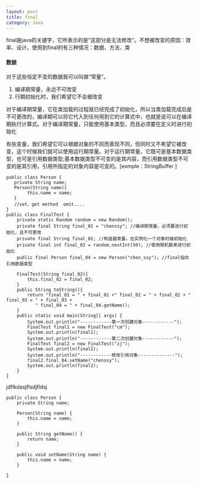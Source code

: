 ```yaml
---
layout: post
title: final 
category: Java
---
```


final是java的关键字，它所表示的是“这部分是无法修改”。不想被改变的原因：效率、设计。使用到final的有三种情况：数据、方法、类   

#### 数据  
对于这些恒定不变的数据我可以叫做“常量”。
1. 编译期常量，永远不可改变
2. 行期初始化时，我们希望它不会被改变

对于编译期常量，它在类加载的过程就已经完成了初始化，所以当类加载完成后是不可更改的，编译期可以将它代入到任何用到它的计算式中，也就是说可以在编译期执行计算式。对于编译期常量，只能使用基本类型，而且必须要在定义时进行初始化 <br/>    

有些变量，我们希望它可以根据对象的不同而表现不同，但同时又不希望它被改变，这个时候我们就可以使用运行期常量。对于运行期常量，它既可是基本数据类型，也可是引用数据类型;基本数据类型不可变的是其内容，而引用数据类型不可变的是其引用，引用所指定的对象内容是可变的。[exmple：StringBuffer ]  <br/>  

    public class Person {
       private String name;
       Person(String name){
            this.name = name; 
       } 
       //set、get method  omit....
    }
    public class FinalTest {
        private static Random random = new Random();
        private final String final_01 = "chenssy"; //编译期常量，必须要进行初始化，且不可更改
        private final String final_02; //构造器常量，在实例化一个对象时被初始化
        private final int final_03 = random.nextInt(50); //使用随机数来进行初始化
        public final Person final_04 = new Person("chen_ssy"); //final指向引用数据类型

        FinalTest(String final_02){
            this.final_02 = final_02;
        }
        public String toString(){
            return "final_01 = " + final_01 +" final_02 = " + final_02 + " final_03 = " + final_03 +
               " final_04 = " + final_04.getName();
        }
        public static void main(String[] args) {
            System.out.println("------------第一次创建对象------------");
            FinalTest final1 = new FinalTest("cm");
            System.out.println(final1);
            System.out.println("------------第二次创建对象------------");
            FinalTest final2 = new FinalTest("zj");
            System.out.println(final2);
            System.out.println("------------修改引用对象--------------");
            final2.final_04.setName("chenssy");
            System.out.println(final2);
        }
    }









jdflkdasjflsdjfldsj



	
	public class Person {
		private String name;
	
		Person(String name) {
			this.name = name;
		}
	
		public String getName() {
			return name;
		}
	
		public void setName(String name) {
			this.name = name;
		}
	
	}

